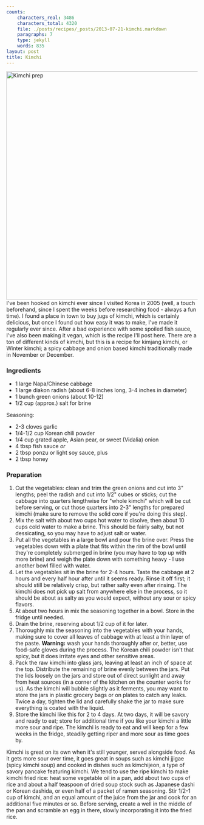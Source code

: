 ```yaml
---
counts:
    characters_real: 3486
    characters_total: 4320
    file: ./posts/recipes/_posts/2013-07-21-kimchi.markdown
    paragraphs: 7
    type: jekyll
    words: 835
layout: post
title: Kimchi
---
```


<img alt="Kimchi prep" src="/assets/recipes/kimchi.png"
style="float:left;margin-right:2em;width:600px;" />
I've been hooked on kimchi ever since I visited Korea in 2005 (well, a touch
beforehand, since I spent the weeks before researching food - always a fun
time).  I found a place in town to buy jugs of kimchi, which is certainly
delicious, but once I found out how easy it was to make, I've made it regularly
ever since.  After a bad experience with some spoiled fish sauce, I've also been
making it vegan, which is the recipe I'll post here.  There are a ton of
different kinds of kimchi, but this is a recipe for kimjang kimchi, or Winter
kimchi; a spicy cabbage and onion based kimchi traditionally made in November or
December.
<br clear="all" />

### Ingredients

* 1 large Napa/Chinese cabbage
* 1 large diakon radish (about 6-8 inches long, 3-4 inches in diameter)
* 1 bunch green onions (about 10-12)
* 1/2 cup (approx.) salt for brine

Seasoning:
* 2-3 cloves garlic
* 1/4-1/2 cup Korean chili powder
* 1/4 cup grated apple, Asian pear, or sweet (Vidalia) onion
* 4 tbsp fish sauce *or*
* 2 tbsp ponzu or light soy sauce, plus
* 2 tbsp honey

### Preparation

1. Cut the vegetables: clean and trim the green onions and cut into 3" lengths;
peel the radish and cut into 1/2" cubes or sticks; cut the cabbage into quarters
lengthwise for "whole kimchi" which will be cut before serving, or cut those
quarters into 2-3" lengths for prepared kimchi (make sure to remove the solid
core if you're doing this step).
2. Mix the salt with about two cups hot water to disolve, then about 10 cups
cold water to make a brine.  This should be fairly salty, but not dessicating,
so you may have to adjust salt or water.
3. Put all the vegetables in a large bowl and pour the brine over.  Press the
vegetables down with a plate that fits within the rim of the bowl until they're
completely submerged in brine (you may have to top up with more brine) and weigh
the plate down with something heavy - I use another bowl filled with water.
4. Let the vegetables sit in the brine for 2-4 hours.  Taste the cabbage at 2
hours and every half hour after until it seems ready.  Rinse it off first; it
should still be relatively crisp, but rather salty even after rinsing.  The
kimchi does not pick up salt from anywhere else in the process, so it should be
about as salty as you would expect, without any sour or spicy flavors.
5. At about two hours in mix the seasoning together in a bowl.  Store in the
fridge until needed.
6. Drain the brine, reserving about 1/2 cup of it for later.
7. Thoroughly mix the seasoning into the vegetables with your hands, making sure
to cover all leaves of cabbage with at least a thin layer of the paste.
**Warning:** wash your hands thoroughly after or, better, use food-safe gloves
during the process.  The Korean chili powder isn't that spicy, but it does
irritate eyes and other sensitive areas.
8. Pack the raw kimchi into glass jars, leaving at least an inch of space at the
top.  Distribute the remaining  of brine evenly between the jars.  Put the
lids loosely on the jars and store out of direct sunlight and away from heat
sources (in a corner of the kitchen on the counter works for us).  As the kimchi
will bubble slightly as it ferments, you may want to store the jars in plastic
grocery bags or on plates to catch any leaks.  Twice a day, tighten the lid and
carefully shake the jar to make sure everything is coated with the liquid.
9. Store the kimchi like this for 2 to 4 days.  At two days, it will be savory
and ready to eat; store for additional time if you like your kimchi a little
more sour and ripe.  The kimchi is ready to eat and will keep for a few weeks in
the fridge, steadily getting riper and more sour as time goes by.

Kimchi is great on its own when it's still younger, served alongside food.  As
it gets more sour over time, it goes great in soups such as kimchi jjigae (spicy
kimchi soup) and cooked in dishes such as kimchijeon, a type of savory pancake
featuring kimchi.  We tend to use the ripe kimchi to make kimchi fried rice:
heat some vegetable oil in a pan, add about two cups of rice and about a half
teaspoon of dried soup stock such as Japanese dashi or Korean dashida, or even
half of a packet of ramen seasoning.  Stir 1/2-1 cup of kimchi, and an equal
amount of the juice from the jar and cook for an additional five minutes or so.
Before serving, create a well in the middle of the pan and scramble an egg in
there, slowly incorporating it into the fried rice.
